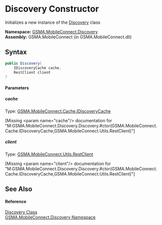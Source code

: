 Discovery Constructor
=====================
Initializes a new instance of the [Discovery][1] class

**Namespace:** [GSMA.MobileConnect.Discovery][2]  
**Assembly:** GSMA.MobileConnect (in GSMA.MobileConnect.dll)

Syntax
------

```csharp
public Discovery(
	IDiscoveryCache cache,
	RestClient client
)
```

#### Parameters

##### *cache*
Type: [GSMA.MobileConnect.Cache.IDiscoveryCache][3]  

[Missing &lt;param name="cache"/> documentation for "M:GSMA.MobileConnect.Discovery.Discovery.#ctor(GSMA.MobileConnect.Cache.IDiscoveryCache,GSMA.MobileConnect.Utils.RestClient)"]


##### *client*
Type: [GSMA.MobileConnect.Utils.RestClient][4]  

[Missing &lt;param name="client"/> documentation for "M:GSMA.MobileConnect.Discovery.Discovery.#ctor(GSMA.MobileConnect.Cache.IDiscoveryCache,GSMA.MobileConnect.Utils.RestClient)"]



See Also
--------

#### Reference
[Discovery Class][1]  
[GSMA.MobileConnect.Discovery Namespace][2]  

[1]: README.md
[2]: ../README.md
[3]: ../../GSMA.MobileConnect.Cache/IDiscoveryCache/README.md
[4]: ../../GSMA.MobileConnect.Utils/RestClient/README.md
[5]: ../../_icons/Help.png